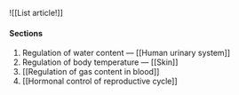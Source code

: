 ![[List article!]]

#### Sections
1. Regulation of water content — [[Human urinary system]]
2. Regulation of body temperature — [[Skin]]
3. [[Regulation of gas content in blood]]
4. [[Hormonal control of reproductive cycle]]

